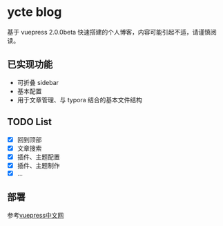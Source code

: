 # ycte blog
基于 vuepress 2.0.0beta 快速搭建的个人博客，内容可能引起不适，请谨慎阅读。
## 已实现功能
- 可折叠 sidebar
- 基本配置
- 用于文章管理、与 typora 结合的基本文件结构

## TODO List
- [x] 回到顶部
- [x] 文章搜索
- [x] 插件、主题配置
- [x] 插件、主题制作
- [x] ...

## 部署

参考[vuepress中文网](https://www.vuepress.cn/guide/deploy.html#github-pages)
